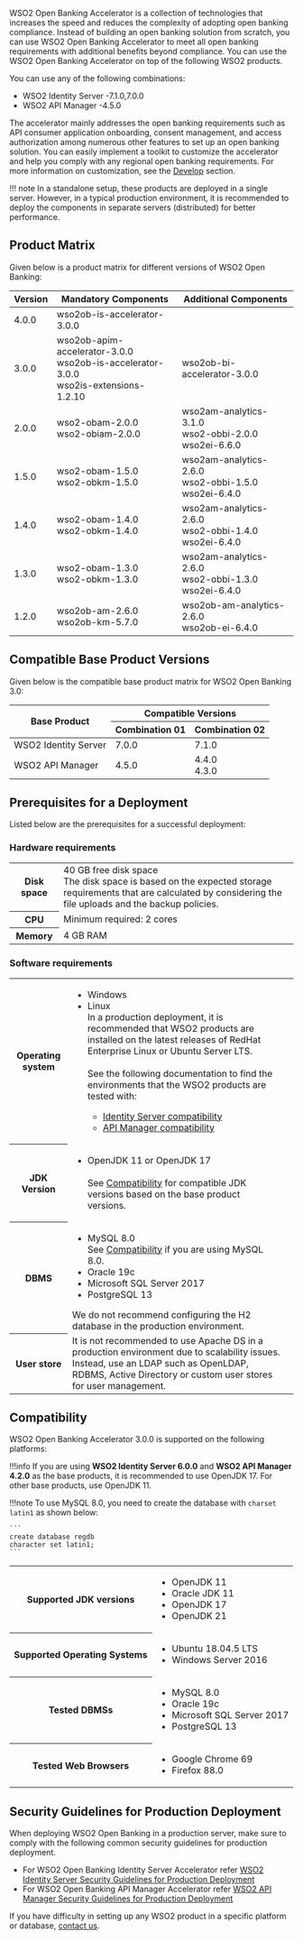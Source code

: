 WSO2 Open Banking Accelerator is a collection of technologies that increases the speed and reduces the complexity of 
adopting open banking compliance. Instead of building an open banking solution from scratch, you can use WSO2 Open 
Banking Accelerator to meet all open banking requirements with additional benefits beyond compliance. You can use the 
WSO2 Open Banking Accelerator on top of the following WSO2 products.

You can use any of the following combinations:

- WSO2 Identity Server -7.1.0,7.0.0
- WSO2 API Manager -4.5.0

The accelerator mainly addresses the open banking requirements such as API consumer application onboarding, consent 
management, and access authorization among numerous other features to set up an open banking solution. You can easily 
implement a toolkit to customize the accelerator and help you comply with any regional open banking requirements. For 
more information on customization, see the [Develop](../develop/open-banking-gateway.md) section.

!!! note
    In a standalone setup, these products are deployed in a single server. However, in a typical production environment, 
    it is recommended to deploy the components in separate servers (distributed) for better performance.

## Product Matrix

Given below is a product matrix for different versions of WSO2 Open Banking:

| Version | Mandatory Components | Additional Components |
|---------| ---------------------| ----------------------|
| 4.0.0   |  wso2ob-is-accelerator-3.0.0 | |
| 3.0.0   | wso2ob-apim-accelerator-3.0.0 <br/> wso2ob-is-accelerator-3.0.0 <br/>wso2is-extensions-1.2.10 | wso2ob-bi-accelerator-3.0.0 |
| 2.0.0   | wso2-obam-2.0.0 <br/> wso2-obiam-2.0.0 | wso2am-analytics-3.1.0 <br/> wso2-obbi-2.0.0 <br/> wso2ei-6.6.0 |
| 1.5.0   | wso2-obam-1.5.0 <br/> wso2-obkm-1.5.0 | wso2am-analytics-2.6.0 <br/> wso2-obbi-1.5.0 <br/> wso2ei-6.4.0 |
| 1.4.0   | wso2-obam-1.4.0 <br/> wso2-obkm-1.4.0 | wso2am-analytics-2.6.0 <br/> wso2-obbi-1.4.0 <br/> wso2ei-6.4.0 |
| 1.3.0   | wso2-obam-1.3.0 <br/> wso2-obkm-1.3.0 | wso2am-analytics-2.6.0 <br/> wso2-obbi-1.3.0 <br/> wso2ei-6.4.0 |
| 1.2.0   | wso2ob-am-2.6.0 <br/> wso2ob-km-5.7.0 | wso2ob-am-analytics-2.6.0 <br/> wso2ob-ei-6.4.0|

## Compatible Base Product Versions

Given below is the compatible base product matrix for WSO2 Open Banking 3.0:

<table>
<thead>
  <tr>
    <th rowspan="2" style="text-align: center">Base Product</th>
    <th colspan="2" style="text-align: center">Compatible Versions</th>
  </tr>
  <tr>
    <th>Combination 01</th>
    <th>Combination 02</th>
  </tr>
</thead>
<tbody>
  <tr>
    <td>WSO2 Identity Server</td>
    <td>7.0.0</td>
    <td>7.1.0</td>
  </tr>
  <tr>
    <td>WSO2 API Manager<br></td>
     <td>4.5.0</td>
    <td>4.4.0<br>4.3.0</td>
   
  </tr>
  
</tbody>
</table>

## Prerequisites for a Deployment

Listed below are the prerequisites for a successful deployment:

### Hardware requirements 

<table>
   <tbody>
      <tr>
         <th>Disk space</th>
         <td>
            40 GB free disk space <br/> The disk space is based on the expected storage requirements that are calculated by considering the file uploads and the backup policies.
         </td>
      </tr>
      <tr>
         <th>CPU</th>
         <td>
            Minimum required: 2 cores
         </td>
      </tr>
      <tr>
         <th>Memory</th>
         <td>
            4 GB RAM
         </td>
      </tr>
   </tbody>
</table>

### Software requirements

<table>
   <tbody>
      <tr>
         <th>Operating system</th>
         <td>
            <ul>
               <li>Windows </li>
               <li>Linux </li>
               In a production deployment, it is recommended that WSO2 products are installed on the latest releases of RedHat Enterprise Linux or Ubuntu Server LTS. 
               <br/> <br/>
               See the following documentation to find the environments that the WSO2 products are tested with:
               <ul>
                  <li> <a href="https://is.docs.wso2.com/en/5.11.0/setup/environment-compatibility/">Identity Server compatibility</a></li>
                  <li> <a href="https://apim.docs.wso2.com/en/latest/install-and-setup/setup/reference/product-compatibility/">API Manager compatibility</a></li>
               </ul>
            </ul>
         </td>
      </tr>
      <tr>
         <th>JDK Version</th>
         <td>
            <ul>
               <li>OpenJDK 11 or OpenJDK 17</li><br>See <a href="https://ob.docs.wso2.com/en/latest/install-and-setup/prerequisites/#compatibility">Compatibility</a> for compatible JDK versions based on the base product versions.
            </ul>
         <td>  
      </tr>
      <tr>
         <th>DBMS</th>
         <td>
            <ul>
               <li>MySQL 8.0</li> 
               See <a href="https://ob.docs.wso2.com/en/latest/install-and-setup/prerequisites/#compatibility">Compatibility</a> if you are using MySQL 8.0.
               <li>Oracle 19c</li>
               <li>Microsoft SQL Server 2017</li>
               <li> PostgreSQL 13</li>
            </ul>
            We do not recommend configuring the H2 database in the production environment.
         <td>   
      </tr>
      <tr>
         <th> User store</th>
         <td> It is not recommended to use Apache DS in a production environment due to scalability issues. Instead, use an LDAP such as OpenLDAP, RDBMS, Active Directory or custom user stores for user management.</td>
      </tr>
   </tbody>
</table>

## Compatibility 

WSO2 Open Banking Accelerator 3.0.0 is supported on the following platforms:

!!!info
    If you are using **WSO2 Identity Server 6.0.0** and **WSO2 API Manager 4.2.0** as the base products, it is recommended to use OpenJDK 17. For other base products, use OpenJDK 11.

!!!note
    To use MySQL 8.0, you need to create the database with `charset latin1` as shown below:

    ```
    create database regdb
    character set latin1;
    ```

<table>
   <tbody>
      <tr>
         <th>Supported JDK versions</th>
         <td>
            <ul>
               <li>
                  OpenJDK 11
               </li>
               <li>
                  Oracle JDK 11
               </li>
               <li>
                  OpenJDK 17
               </li>
               <li>
                  OpenJDK 21
               </li>
            </ul>
         </td>
      </tr>
      <tr>
         <th>Supported Operating Systems</th>
         <td>
            <ul>
               <li>
                  Ubuntu 18.04.5 LTS
               </li>
               <li>
                  Windows Server 2016
               </li>
            </ul>
         </td>
      </tr>
      <tr>
         <th>Tested DBMSs</th>
         <td>
            <ul>
               <li>
                  MySQL 8.0
               </li>
               <li>
                  Oracle 19c
               </li>
               <li>
                  Microsoft SQL Server 2017
               </li>
               <li>
                  PostgreSQL 13
               </li>
            </ul>
         </td>
      </tr>
      <tr>
         <th>Tested Web Browsers</th>
         <td>
            <ul>
               <li>
                  Google Chrome 69
               </li>
               <li>
                  Firefox 88.0
               </li>
            </ul>
         </td>
      </tr>
   </tbody>
</table>

## Security Guidelines for Production Deployment

When deploying WSO2 Open Banking in a production server, make sure to comply with the following common security guidelines for production deployment. 

 - For WSO2 Open Banking Identity Server Accelerator refer [WSO2 Identity Server Security Guidelines for Production Deployment](https://is.docs.wso2.com/en/latest/deploy/security/security-guidelines-for-production-deployment/)
 - For WSO2 Open Banking API Manager Accelerator refer [WSO2 API Manager Security Guidelines for Production Deployment](https://apim.docs.wso2.com/en/latest/install-and-setup/setup/deployment-best-practices/security-guidelines-for-production-deployment/#api-m-runtime-security)

If you have difficulty in setting up any WSO2 product in a specific platform or database,
[contact us](https://wso2.com/subscription/).
